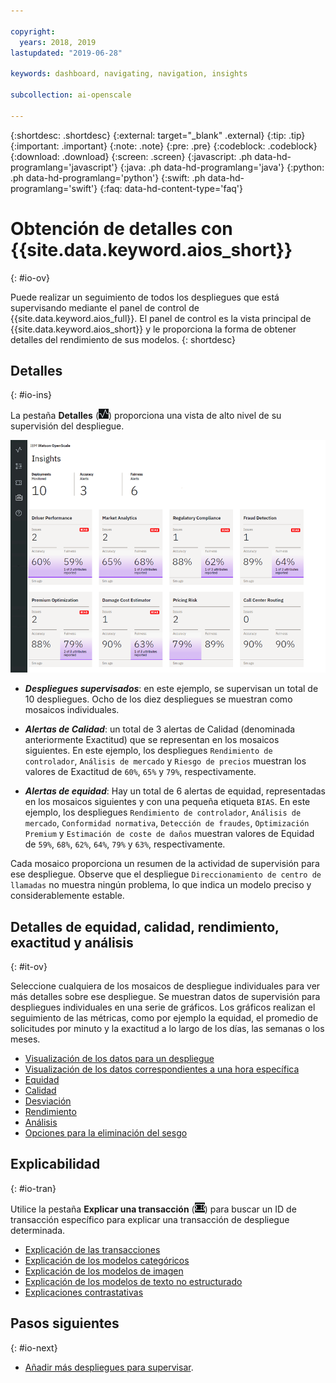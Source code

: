 ```yaml
---

copyright:
  years: 2018, 2019
lastupdated: "2019-06-28"

keywords: dashboard, navigating, navigation, insights

subcollection: ai-openscale

---
```


{:shortdesc: .shortdesc}
{:external: target="_blank" .external}
{:tip: .tip}
{:important: .important}
{:note: .note}
{:pre: .pre}
{:codeblock: .codeblock}
{:download: .download}
{:screen: .screen}
{:javascript: .ph data-hd-programlang='javascript'}
{:java: .ph data-hd-programlang='java'}
{:python: .ph data-hd-programlang='python'}
{:swift: .ph data-hd-programlang='swift'}
{:faq: data-hd-content-type='faq'}

# Obtención de detalles con {{site.data.keyword.aios_short}}
{: #io-ov}

Puede realizar un seguimiento de todos los despliegues que está supervisando mediante el panel de control de {{site.data.keyword.aios_full}}. El panel de control es la vista principal de {{site.data.keyword.aios_short}} y le proporciona la forma de obtener detalles del rendimiento de sus modelos.
{: shortdesc}

## Detalles
{: #io-ins}

La pestaña **Detalles** (![Panel de control Detalles](images/insight-dash-tab.png)) proporciona una vista de alto nivel de su supervisión del despliegue.

  ![Panel de control Detalles](images/insight-dashboard.png)

- ***Despliegues supervisados***: en este ejemplo, se supervisan un total de 10 despliegues. Ocho de los diez
despliegues se muestran como mosaicos individuales.

- ***Alertas de Calidad***: un total de 3 alertas de Calidad (denominada anteriormente Exactitud) que se representan en los mosaicos siguientes. En este ejemplo, los despliegues `Rendimiento de controlador`, `Análisis de mercado` y `Riesgo de precios` muestran los valores de Exactitud de `60%`, `65%` y `79%`, respectivamente.

- ***Alertas de equidad***: Hay un total de 6 alertas de equidad, representadas en los mosaicos siguientes y con una
pequeña etiqueta `BIAS`. En este ejemplo, los despliegues `Rendimiento de controlador`, `Análisis de mercado`, `Conformidad normativa`, `Detección de fraudes`, `Optimización Premium` y `Estimación de coste de daños` muestran valores de Equidad de `59%`, `68%`, `62%`, `64%`, `79%` y `63%`, respectivamente.

Cada mosaico proporciona un resumen de la actividad de supervisión para ese despliegue. Observe que el despliegue `Direccionamiento de centro de llamadas` no muestra ningún problema, lo que indica un modelo preciso y considerablemente estable.


## Detalles de equidad, calidad, rendimiento, exactitud y análisis
{: #it-ov}

Seleccione cualquiera de los mosaicos de despliegue individuales para ver más detalles sobre ese despliegue. Se muestran datos de supervisión para despliegues individuales en una serie de gráficos. Los gráficos realizan el seguimiento de las métricas, como por ejemplo la equidad, el promedio de solicitudes por minuto y la exactitud a lo largo de los días, las semanas o los meses.

- [Visualización de los datos para un despliegue](/docs/services/ai-openscale?topic=ai-openscale-it-vdep)
- [Visualización de los datos correspondientes a una hora específica](/docs/services/ai-openscale?topic=ai-openscale-it-vdet)
- [Equidad](/docs/services/ai-openscale?topic=ai-openscale-anlz_metrics_fairness)
- [Calidad](/docs/services/ai-openscale?topic=ai-openscale-anlz_metrics)
- [Desviación](/docs/services/ai-openscale?topic=ai-openscale-behavior-drift-ovr)
- [Rendimiento](/docs/services/ai-openscale?topic=ai-openscale-anlz_metrics_performance)
- [Análisis](/docs/services/ai-openscale?topic=ai-openscale-anlz_metrics_payload)
- [Opciones para la eliminación del sesgo](/docs/services/ai-openscale?topic=ai-openscale-it-dbo)

## Explicabilidad
{: #io-tran}

Utilice la pestaña **Explicar una transacción** (![pestaña Explicar una transacción](images/insight-transact-tab.png)) para buscar un ID de transacción específico para explicar una transacción de despliegue determinada.

- [Explicación de las transacciones](/docs/services/ai-openscale?topic=ai-openscale-ie-ov)
- [Explicación de los modelos categóricos](/docs/services/ai-openscale?topic=ai-openscale-ie-class)
- [Explicación de los modelos de imagen](/docs/services/ai-openscale?topic=ai-openscale-ie-image)
- [Explicación de los modelos de texto no estructurado](/docs/services/ai-openscale?topic=ai-openscale-ie-unstruct)
- [Explicaciones contrastativas](/docs/services/ai-openscale?topic=ai-openscale-ie-pp-pn)

## Pasos siguientes
{: #io-next}

- [Añadir más despliegues para supervisar](/docs/services/ai-openscale?topic=ai-openscale-dpl-select).

